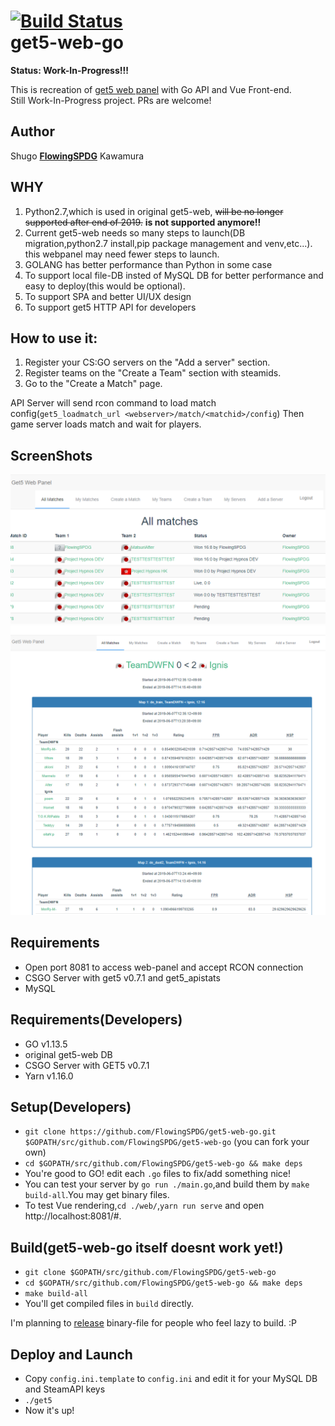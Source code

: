 [![Build Status](https://travis-ci.org/FlowingSPDG/get5-web-go.svg?branch=master)](https://travis-ci.org/FlowingSPDG/get5-web-go)  
get5-web-go
===========================
**Status: Work-In-Progress!!!**

This is recreation of [get5 web panel](https://github.com/splewis/get5-web) with Go API and Vue Front-end.  
Still Work-In-Progress project. PRs are welcome!

## Author
Shugo [**FlowingSPDG**](http://github.com/FlowingSPDG) Kawamura

## WHY
1. Python2.7,which is used in original get5-web, ~~will be no longer supported after end of 2019.~~ **is not supported anymore!!**  
2. Current get5-web needs so many steps to launch(DB migration,python2.7 install,pip package management and venv,etc...). this webpanel may need fewer steps to launch.
3. GOLANG has better performance than Python in some case
4. To support local file-DB insted of MySQL DB for better performance and easy to deploy(this would be optional).
5. To support SPA and better UI/UX design
6. To support get5 HTTP API for developers

## How to use it:
1. Register your CS:GO servers on the "Add a server" section.
2. Register teams on the "Create a Team" section with steamids.
3. Go to the "Create a Match" page.

API Server will send rcon command to load match config(``get5_loadmatch_url <webserver>/match/<matchid>/config``) Then game server loads match and wait for players.

## ScreenShots
![Matches](/screenshots/Matches.PNG?raw=true "Matches list page")
![Match Stats Page](/screenshots/Match.PNG?raw=true "Match Stats Page")

## Requirements
- Open port 8081 to access web-panel and accept RCON connection
- CSGO Server with get5 v0.7.1 and get5_apistats
- MySQL

## Requirements(Developers)
- GO v1.13.5
- original get5-web DB
- CSGO Server with GET5 v0.7.1
- Yarn v1.16.0

## Setup(Developers)
- ``git clone https://github.com/FlowingSPDG/get5-web-go.git $GOPATH/src/github.com/FlowingSPDG/get5-web-go`` (you can fork your own)  
- ``cd $GOPATH/src/github.com/FlowingSPDG/get5-web-go && make deps``
- You're good to GO! edit each `.go` files to fix/add something nice!
- You can test your server by ``go run ./main.go``,and build them by ``make build-all``.You may get binary files.
- To test Vue rendering,``cd ./web/``,``yarn run serve`` and open http://localhost:8081/#.  


## Build(get5-web-go itself doesnt work yet!)
- ``git clone $GOPATH/src/github.com/FlowingSPDG/get5-web-go``  
- ``cd $GOPATH/src/github.com/FlowingSPDG/get5-web-go && make deps``
- ``make build-all``
- You'll get compiled files in ``build`` directly.  

I'm planning to [release](https://github.com/FlowingSPDG/get5-web-go/releases) binary-file for people who feel lazy to build. :P

## Deploy and Launch
- Copy `config.ini.template` to `config.ini` and edit it for your MySQL DB and SteamAPI keys
- `./get5`
- Now it's up!
